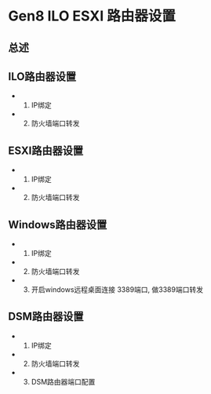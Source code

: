 # Gen8 ILO ESXI 路由器设置

## 总述


## ILO路由器设置
* 1. IP绑定
* 2. 防火墙端口转发

## ESXI路由器设置
* 1. IP绑定
* 2. 防火墙端口转发

## Windows路由器设置
* 1. IP绑定
* 2. 防火墙端口转发
* 3. 开启windows远程桌面连接 3389端口, 做3389端口转发

## DSM路由器设置
* 1. IP绑定
* 2. 防火墙端口转发
* 3. DSM路由器端口配置



